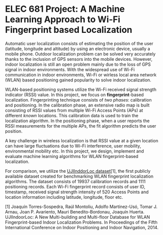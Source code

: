 # ELEC 681 Project: A Machine Learning Approach to Wi-Fi Fingerprint based Localization

Automatic user localization consists of estimating the position of the user (latitude, longitude and altitude) by using an electronic device, usually a mobile phone. Outdoor localization problem can be solved very accurately thanks to the inclusion of GPS sensors into the mobile devices. However, indoor localization is still an open problem mainly due to the loss of GPS signal in indoor environments. With the widespread use of Wi-Fi communication in indoor environments, Wi-Fi or wirless local area network (WLAN) based positioning gained popularity to solve indoor localization.

WLAN-based positioning systems utilize the Wi-Fi received signal strength indicator (RSSI) value. In this project, we focus on **fingerprint**-based localization. Fingerprinting technique consists of *two phases*: calibration and positioning. In the calibration phase, an extensive radio map is built consisting of RSSI values from multiple Wi-Fi Access Points (APs) at different *known* locations. This calibration data is used to train the localization algorithm. In the positioning phase, when a user reports the RSSI measurements for the multiple APs, the fit algorithm predicts the user position.

A key challenge in wireless localization is that RSSI value at a given location can have large fluctuations due to Wi-Fi interference, user mobility, environmental mobility etc. In this project, we design, implement and evaluate machine learning algorithms for WLAN fingerprint-based localization. 

For comparison, we utilize the [UJIInddorLoc dataset](https://archive.ics.uci.edu/ml/datasets/UJIIndoorLoc)[1], the first publicly available dataset created for benchmarking WLAN fingerprint localization algorithms. The dataset consists of 19937 calibration records and 1111 positioning records. Each Wi-Fi fingerprint record consists of user ID, timestamp, received signal strength intensity of 520 Access Points and location information including latitude, longitude, floor etc.

[1] Joaquín Torres-Sospedra, Raúl Montoliu, Adolfo Martínez-Usó, Tomar J. Arnau, Joan P. Avariento, Mauri Benedito-Bordonau, Joaquín Huerta. UJIIndoorLoc: A New Multi-building and Multi-floor Database for WLAN Fingerprint-based Indoor Localization Problems. In Proceedings of the Fifth International Conference on Indoor Positioning and Indoor Navigation, 2014.
